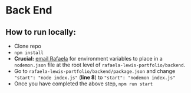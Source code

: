 # Back End

## How to run locally:

- Clone repo
- `npm install`
- **Crucial:** [email Rafaela](mailto:rafaela.codes@gmail.com) for environment variables to place in a `nodemon.json` file at the root level of `rafaela-lewis-portfolio/backend`.
- Go to `rafaela-lewis-portfolio/backend/package.json` and change `"start": "node index.js"` (**line 8**) to `"start": "nodemon index.js"`
- Once you have completed the above step, `npm run start`
